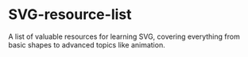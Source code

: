 # SVG-resource-list
A list of valuable resources for learning SVG, covering everything from basic shapes to advanced topics like animation.

